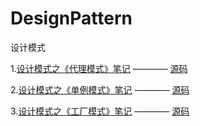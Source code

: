 # DesignPattern
设计模式

1.[设计模式之《代理模式》笔记](https://github.com/821453366/DesignPattern/tree/master/proxy/README.md) ———— [源码](https://github.com/821453366/DesignPattern/tree/master/proxy)

2.[设计模式之《单例模式》笔记](https://github.com/821453366/DesignPattern/tree/master/Singleton/README.md) ———— [源码](https://github.com/821453366/DesignPattern/tree/master/Singleton)

3.[设计模式之《工厂模式》笔记](https://github.com/821453366/DesignPattern/tree/master/Factory/README.md) ———— [源码](https://github.com/821453366/DesignPattern/tree/master/Factory)
